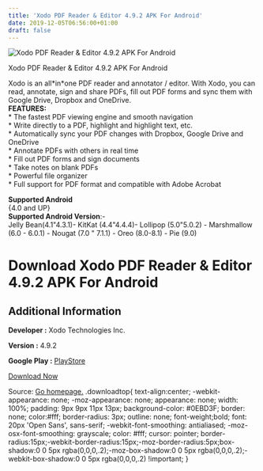 ```yaml
---
title: 'Xodo PDF Reader & Editor 4.9.2 APK For Android'
date: 2019-12-05T06:56:00+01:00
draft: false
---
```


![Xodo PDF Reader & Editor 4.9.2 APK For Android](https://i1.wp.com/apkhome.net/wp-content/uploads/2019/12/Xodo-PDF-Reader-Editor-4.9.2.png "Xodo PDF Reader & Editor 4.9.2 APK For Android")

  

Xodo PDF Reader & Editor 4.9.2 APK For Android

Xodo is an all\*in\*one PDF reader and annotator / editor. With Xodo, you can read, annotate, sign and share PDFs, fill out PDF forms and sync them with Google Drive, Dropbox and OneDrive.  
**FEATURES:**  
\* The fastest PDF viewing engine and smooth navigation  
\* Write directly to a PDF, highlight and highlight text, etc.  
\* Automatically sync your PDF changes with Dropbox, Google Drive and OneDrive  
\* Annotate PDFs with others in real time  
\* Fill out PDF forms and sign documents  
\* Take notes on blank PDFs  
\* Powerful file organizer  
\* Full support for PDF format and compatible with Adobe Acrobat

**Supported Android**  
{4.0 and UP}  
**Supported Android Version**:-  
Jelly Bean(4.1"4.3.1)- KitKat (4.4"4.4.4)- Lollipop (5.0"5.0.2) - Marshmallow (6.0 - 6.0.1) - Nougat (7.0 " 7.1.1) - Oreo (8.0-8.1) - Pie (9.0)

Download Xodo PDF Reader & Editor 4.9.2 APK For Android
=======================================================

Additional Information
----------------------

**Developer :** Xodo Technologies Inc.

**Version :** 4.9.2

**Google Play :** [PlayStore](https://play.google.com/store/apps/details?id=com.xodo.pdf.reader)

  

[Download Now](https://store4app.co/post/xodo-pdf-reader-amp-editor-4-9-2-apk-for-android_1575450278)

  
Source: [Go homepage.](https://store4app.co/post/xodo-pdf-reader-amp-editor-4-9-2-apk-for-android_1575450278) .downloadtop{ text-align:center; -webkit-appearance: none; -moz-appearance: none; appearance: none; width: 100%; padding: 9px 9px 11px 13px; background-color: #0EBD3F; border: none; color:#fff; border-radius: 3px; outline: none; font-weight;bold; font: 20px 'Open Sans', sans-serif; -webkit-font-smoothing: antialiased; -moz-osx-font-smoothing: grayscale; color: #fff; cursor: pointer; border-radius:15px;-webkit-border-radius:15px;-moz-border-radius:5px;box-shadow:0 0 5px rgba(0,0,0,.2);-moz-box-shadow:0 0 5px rgba(0,0,0,.2);-webkit-box-shadow:0 0 5px rgba(0,0,0,.2) !important; }
